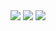<img src="https://github.com/Sotonka/yandex_flutter_task/INFO/images/1.png">
<img src="https://github.com/Sotonka/yandex_flutter_task/INFO/images/2.png">
<img src="https://github.com/Sotonka/yandex_flutter_task/INFO/images/3.gif">
 
